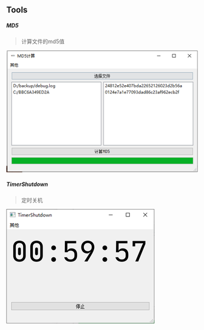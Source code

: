 ## Tools

##### MD5

> 计算文件的md5值

![md5](img/md5.png)

##### TimerShutdown

> 定时关机

![timerShutdown](img/timerShutdown.png)



